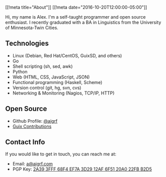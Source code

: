 [[!meta title="About"]]
[[!meta date="2016-10-20T12:00:00-05:00"]]

Hi, my name is Alex. I'm a self-taught programmer and open source enthusiast. I
recently graduated with a BA in Linguistics from the University of
Minnesota-Twin Cities.

## Technologies

- Linux (Debian, Red Hat/CentOS, GuixSD, and others)
- Go
- Shell scripting (sh, sed, awk)
- Python
- Web (HTML, CSS, JavaScript, JSON)
- Functional programming (Haskell, Scheme)
- Version control (git, hg, svn, cvs)
- Networking & Monitoring (Nagios, TCP/IP, HTTP)

## Open Source

- Github Profile: [@ajgrf](https://github.com/ajgrf)
- [Guix Contributions](https://git.savannah.gnu.org/cgit/guix.git/log/?qt=author&q=Alex+Griffin)

## Contact Info

If you would like to get in touch, you can reach me at:

- Email: [a@ajgrf.com](mailto:Alex%20Griffin%20%3Ca%40ajgrf.com%3E)
- PGP Key: [2A39 3FFF 68F4 EF7A 3D29  12AF 6F51 20A0 22FB B2D5](/public_key.asc)

